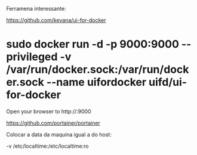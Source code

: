 

Ferramena interessante:

https://github.com/kevana/ui-for-docker


# sudo docker run -d -p 9000:9000 --privileged -v /var/run/docker.sock:/var/run/docker.sock --name uifordocker uifd/ui-for-docker 

Open your browser to http://<dockerd host ip>:9000





https://github.com/portainer/portainer


Colocar a data da maquina igual a do host:

-v /etc/localtime:/etc/localtime:ro




